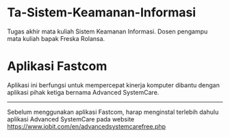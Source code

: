 # Ta-Sistem-Keamanan-Informasi
Tugas akhir mata kuliah Sistem Keamanan Informasi. Dosen pengampu mata kuliah bapak Freska Rolansa.

# Aplikasi Fastcom
Aplikasi ini berfungsi untuk mempercepat kinerja komputer dibantu dengan aplikasi pihak ketiga bernama Advanced SystemCare.

---------------------------------------------------------------------------------------------------------------------------
Sebelum menggunakan aplikasi Fastcom, harap menginstal terlebih dahulu aplikasi Advanced SystemCare pada website https://www.iobit.com/en/advancedsystemcarefree.php
